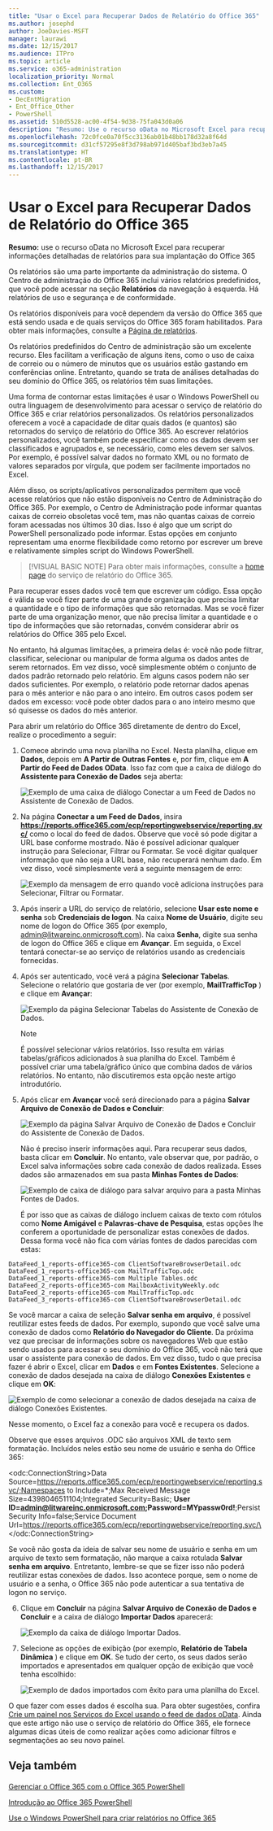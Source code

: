 ```yaml
---
title: "Usar o Excel para Recuperar Dados de Relatório do Office 365"
ms.author: josephd
author: JoeDavies-MSFT
manager: laurawi
ms.date: 12/15/2017
ms.audience: ITPro
ms.topic: article
ms.service: o365-administration
localization_priority: Normal
ms.collection: Ent_O365
ms.custom:
- DecEntMigration
- Ent_Office_Other
- PowerShell
ms.assetid: 510d5528-ac00-4f54-9d38-75fa043d0a06
description: "Resumo: Use o recurso oData no Microsoft Excel para recuperar informações detalhadas de relatórios para sua implantação do Office 365"
ms.openlocfilehash: 72c0fce0a70f5cc3136ab01b48bb178d32a8f64d
ms.sourcegitcommit: d31cf57295e8f3d798ab971d405baf3bd3eb7a45
ms.translationtype: HT
ms.contentlocale: pt-BR
ms.lasthandoff: 12/15/2017
---
```

# <a name="using-excel-to-retrieve-office-365-reporting-data"></a>Usar o Excel para Recuperar Dados de Relatório do Office 365

 **Resumo:** use o recurso oData no Microsoft Excel para recuperar informações detalhadas de relatórios para sua implantação do Office 365
  
Os relatórios são uma parte importante da administração do sistema. O Centro de administração do Office 365 inclui vários relatórios predefinidos, que você pode acessar na seção **Relatórios** da navegação à esquerda. Há relatórios de uso e segurança e de conformidade.
  
Os relatórios disponíveis para você dependem da versão do Office 365 que está sendo usada e de quais serviços do Office 365 foram habilitados. Para obter mais informações, consulte a [Página de relatórios]((https://technet.microsoft.com/pt-BR/library/office-365-reports.aspx)).
  
Os relatórios predefinidos do Centro de administração são um excelente recurso. Eles facilitam a verificação de alguns itens, como o uso de caixa de correio ou o número de minutos que os usuários estão gastando em conferências online. Entretanto, quando se trata de análises detalhadas do seu domínio do Office 365, os relatórios têm suas limitações.
  
Uma forma de contornar estas limitações é usar o Windows PowerShell ou outra linguagem de desenvolvimento para acessar o serviço de relatório do Office 365 e criar relatórios personalizados. Os relatórios personalizados oferecem a você a capacidade de ditar quais dados (e quantos) são retornados do serviço de relatório do Office 365. Ao escrever relatórios personalizados, você também pode especificar como os dados devem ser classificados e agrupados e, se necessário, como eles devem ser salvos. Por exemplo, é possível salvar dados no formato XML ou no formato de valores separados por vírgula, que podem ser facilmente importados no Excel. 
  
Além disso, os scripts/aplicativos personalizados permitem que você acesse relatórios que não estão disponíveis no Centro de Administração do Office 365. Por exemplo, o Centro de Administração pode informar quantas caixas de correio obsoletas você tem, mas não quantas caixas de correio foram acessadas nos últimos 30 dias. Isso é algo que um script do PowerShell personalizado pode informar. Estas opções em conjunto representam uma enorme flexibilidade como retorno por escrever um breve e relativamente simples script do Windows PowerShell.
  
> [!VISUAL BASIC NOTE] Para obter mais informações, consulte a [home page](https://msdn.microsoft.com/en-us/library/office/jj984325%28v=office.15%29.aspx) do serviço de relatório do Office 365.
  
Para recuperar esses dados você tem que escrever um código. Essa opção é válida se você fizer parte de uma grande organização que precisa limitar a quantidade e o tipo de informações que são retornadas. Mas se você fizer parte de uma organização menor, que não precisa limitar a quantidade e o tipo de informações que são retornadas, convém considerar abrir os relatórios do Office 365 pelo Excel.
  
No entanto, há algumas limitações, a primeira delas é: você não pode filtrar, classificar, selecionar ou manipular de forma alguma os dados antes de serem retornados. Em vez disso, você simplesmente obtém o conjunto de dados padrão retornado pelo relatório. Em alguns casos podem não ser dados suficientes. Por exemplo, o relatório pode retornar dados apenas para o mês anterior e não para o ano inteiro. Em outros casos podem ser dados em excesso: você pode obter dados para o ano inteiro mesmo que só quisesse os dados do mês anterior.
  
Para abrir um relatório do Office 365 diretamente de dentro do Excel, realize o procedimento a seguir:
  
1. Comece abrindo uma nova planilha no Excel. Nesta planilha, clique em **Dados**, depois em **A Partir de Outras Fontes** e, por fim, clique em **A Partir do Feed de Dados OData**. Isso faz com que a caixa de diálogo do **Assistente para Conexão de Dados** seja aberta:
    
     ![Exemplo de uma caixa de diálogo Conectar a um Feed de Dados no Assistente de Conexão de Dados.](images/o365_reporting_connect_data_feed.png)
  
2. Na página **Conectar a um Feed de Dados**, insira **https://reports.office365.com/ecp/reportingwebservice/reporting.svc/** como o local do feed de dados. Observe que você só pode digitar a URL base conforme mostrado. Não é possível adicionar qualquer instrução para Selecionar, Filtrar ou Formatar. Se você digitar qualquer informação que não seja a URL base, não recuperará nenhum dado. Em vez disso, você simplesmente verá a seguinte mensagem de erro:
    
     ![Exemplo da mensagem de erro quando você adiciona instruções para Selecionar, Filtrar ou Formatar.](images/o365_reporting_incorrect_data_feed.png)
  
3. Após inserir a URL do serviço de relatório, selecione **Usar este nome e senha** sob **Credenciais de logon**. Na caixa **Nome de Usuário**, digite seu nome de logon do Office 365 (por exemplo, admin@litwareinc.onmicrosoft.com). Na caixa **Senha**, digite sua senha de logon do Office 365 e clique em **Avançar**. Em seguida, o Excel tentará conectar-se ao serviço de relatórios usando as credenciais fornecidas.
    
4. Após ser autenticado, você verá a página **Selecionar Tabelas**. Selecione o relatório que gostaria de ver (por exemplo, **MailTrafficTop** ) e clique em **Avançar**:
    
     ![Exemplo da página Selecionar Tabelas do Assistente de Conexão de Dados.](images/o365_reporting_select_tables.png)
  
    > [!NOTE]
    > É possível selecionar vários relatórios. Isso resulta em várias tabelas/gráficos adicionados à sua planilha do Excel. Também é possível criar uma tabela/gráfico único que combina dados de vários relatórios. No entanto, não discutiremos esta opção neste artigo introdutório. 
  
5. Após clicar em **Avançar** você será direcionado para a página **Salvar Arquivo de Conexão de Dados e Concluir**:
    
     ![Exemplo da página Salvar Arquivo de Conexão de Dados e Concluir do Assistente de Conexão de Dados.](images/o365_reporting_odata_finish.png)
  
    Não é preciso inserir informações aqui. Para recuperar seus dados, basta clicar em **Concluir**. No entanto, vale observar que, por padrão, o Excel salva informações sobre cada conexão de dados realizada. Esses dados são armazenados em sua pasta **Minhas Fontes de Dados**:
    
     ![Exemplo de caixa de diálogo para salvar arquivo para a pasta Minhas Fontes de Dados.](images/o365_reporting_save_data_source.png)
  
    É por isso que as caixas de diálogo incluem caixas de texto com rótulos como **Nome Amigável** e **Palavras-chave de Pesquisa**, estas opções lhe conferem a oportunidade de personalizar estas conexões de dados. Dessa forma você não fica com várias fontes de dados parecidas com estas:
    
  ```
  DataFeed_1_reports-office365-com ClientSoftwareBrowserDetail.odc
DataFeed_1_reports-office365-com MailTrafficTop.odc
DataFeed_1_reports-office365-com Multiple Tables.odc
DataFeed_2_reports-office365-com MailboxActivityWeekly.odc
DataFeed_2_reports-office365-com MailTrafficTop.odc
DataFeed_3_reports-office365-com ClientSoftwareBrowserDetail.odc
  ```

Se você marcar a caixa de seleção **Salvar senha em arquivo**, é possível reutilizar estes feeds de dados. Por exemplo, supondo que você salve uma conexão de dados como **Relatório do Navegador do Cliente**. Da próxima vez que precisar de informações sobre os navegadores Web que estão sendo usados para acessar o seu domínio do Office 365, você não terá que usar o assistente para conexão de dados. Em vez disso, tudo o que precisa fazer é abrir o Excel, clicar em **Dados** e em **Fontes Existentes**. Selecione a conexão de dados desejada na caixa de diálogo **Conexões Existentes** e clique em **OK**:
    
![Exemplo de como selecionar a conexão de dados desejada na caixa de diálogo Conexões Existentes.](images/o365_reporting_select_connection.png)
  
Nesse momento, o Excel faz a conexão para você e recupera os dados.
    
Observe que esses arquivos .ODC são arquivos XML de texto sem formatação. Incluídos neles estão seu nome de usuário e senha do Office 365:
    
\<odc:ConnectionString>Data Source=https://reports.office365.com/ecp/reportingwebservice/reporting.svc/;Namespaces to Include=*;Max Received Message Size=4398046511104;Integrated Security=Basic; **User ID=admin@litwareinc.onmicrosoft.com;Password=MYpassw0rd!**;Persist Security Info=false;Service Document Url=https://reports.office365.com/ecp/reportingwebservice/reporting.svc/\</odc:ConnectionString>
    
Se você não gosta da ideia de salvar seu nome de usuário e senha em um arquivo de texto sem formatação, não marque a caixa rotulada **Salvar senha em arquivo**. Entretanto, lembre-se que se fizer isso não poderá reutilizar estas conexões de dados. Isso acontece porque, sem o nome de usuário e a senha, o Office 365 não pode autenticar a sua tentativa de logon no serviço.
    
6. Clique em **Concluir** na página **Salvar Arquivo de Conexão de Dados e Concluir** e a caixa de diálogo **Importar Dados** aparecerá:
    
     ![Exemplo da caixa de diálogo Importar Dados.](images/o365_reporting_import_data.png)
  
7. Selecione as opções de exibição (por exemplo, **Relatório de Tabela Dinâmica** ) e clique em **OK**. Se tudo der certo, os seus dados serão importados e apresentados em qualquer opção de exibição que você tenha escolhido:
    
     ![Exemplo de dados importados com êxito para uma planilha do Excel.](images/o365_reporting_sample_spreadsheet.png)
  
O que fazer com esses dados é escolha sua. Para obter sugestões, confira [Crie um painel nos Serviços do Excel usando o feed de dados oData](https://technet.microsoft.com/en-us/library/jj873965%28v=office.15%29.aspx). Ainda que este artigo não use o serviço de relatório do Office 365, ele fornece algumas dicas úteis de como realizar ações como adicionar filtros e segmentações ao seu novo painel.
  
## <a name="see-also"></a>Veja também

#### 

[Gerenciar o Office 365 com o Office 365 PowerShell](manage-office-365-with-office-365-powershell.md)
  
[Introdução ao Office 365 PowerShell](getting-started-with-office-365-powershell.md)
  
[Use o Windows PowerShell para criar relatórios no Office 365](use-windows-powershell-to-create-reports-in-office-365.md)


